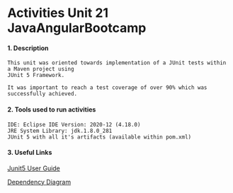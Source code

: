 # Activities Unit 21 JavaAngularBootcamp

#### 1. Description
```
This unit was oriented towards implementation of a JUnit tests within a Maven project using 
JUnit 5 Framework. 

It was important to reach a test coverage of over 90% which was successfully achieved. 
```
#### 2. Tools used to run activities
```
IDE: Eclipse IDE Version: 2020-12 (4.18.0)
JRE System Library: jdk.1.8.0_281  
JUnit 5 with all it's artifacts (available within pom.xml)
```
#### 3. Useful Links

[Junit5 User Guide](https://junit.org/junit5/docs/current/user-guide/)

[Dependency Diagram](https://junit.org/junit5/docs/current/user-guide/images/component-diagram.svg)



